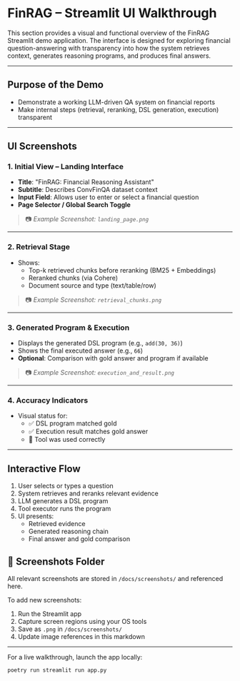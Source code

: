 
# FinRAG – Streamlit UI Walkthrough

This section provides a visual and functional overview of the FinRAG Streamlit demo application. The interface is designed for exploring financial question-answering with transparency into how the system retrieves context, generates reasoning programs, and produces final answers.

---

## Purpose of the Demo

- Demonstrate a working LLM-driven QA system on financial reports
- Make internal steps (retrieval, reranking, DSL generation, execution) transparent

---

## UI Screenshots

### 1. Initial View – Landing Interface

- **Title**: "FinRAG: Financial Reasoning Assistant"
- **Subtitle**: Describes ConvFinQA dataset context
- **Input Field**: Allows user to enter or select a financial question
- **Page Selector / Global Search Toggle**

> 📷 _Example Screenshot: `landing_page.png`_

---

### 2. Retrieval Stage

- Shows:
  - Top-k retrieved chunks before reranking (BM25 + Embeddings)
  - Reranked chunks (via Cohere)
  - Document source and type (text/table/row)

> 📷 _Example Screenshot: `retrieval_chunks.png`_

---

### 3. Generated Program & Execution

- Displays the generated DSL program (e.g., `add(30, 36)`)
- Shows the final executed answer (e.g., `66`)
- **Optional**: Comparison with gold answer and program if available

> 📷 _Example Screenshot: `execution_and_result.png`_

---

### 4. Accuracy Indicators

- Visual status for:
  - ✅ DSL program matched gold
  - ✅ Execution result matches gold answer
  - 🔁 Tool was used correctly

---

## Interactive Flow

1. User selects or types a question
2. System retrieves and reranks relevant evidence
3. LLM generates a DSL program
4. Tool executor runs the program
5. UI presents:
   - Retrieved evidence
   - Generated reasoning chain
   - Final answer and gold comparison



## 📁 Screenshots Folder

All relevant screenshots are stored in `/docs/screenshots/` and referenced here.

To add new screenshots:

1. Run the Streamlit app
2. Capture screen regions using your OS tools
3. Save as `.png` in `/docs/screenshots/`
4. Update image references in this markdown

---

For a live walkthrough, launch the app locally:

```bash
poetry run streamlit run app.py
```

